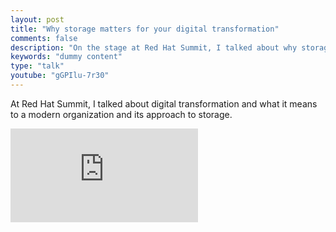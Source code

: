 ```yaml
---
layout: post
title: "Why storage matters for your digital transformation"
comments: false
description: "On the stage at Red Hat Summit, I talked about why storage is more important to enterprises than they think."
keywords: "dummy content"
type: "talk"
youtube: "gGPIlu-7r30"
---
```


At Red Hat Summit, I talked about digital transformation and what it means to a modern organization and its approach to storage.

<div class="video-container"><iframe src="https://www.youtube.com/embed/gGPIlu-7r30" frameborder="0" allowfullscreen></iframe></div>

